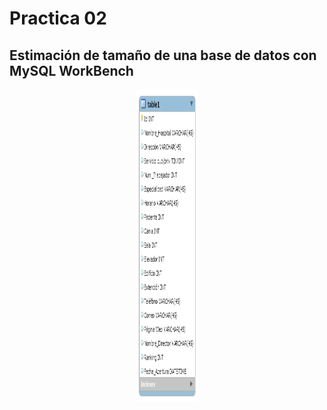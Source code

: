 # Practica 02

## Estimación de tamaño de una base de datos con MySQL WorkBench

<center> <img  alt="rename_screenshot" src="ADB.png" width= "100" height="500"></center>

